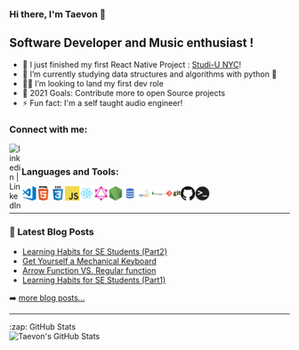 ### Hi there, I'm Taevon 👋

## Software Developer and Music enthusiast !

- 🔭 I just finished my first React Native Project : [Studi-U NYC][project]!
- 🌱 I’m currently studying data structures and algorithms with python 🧬
- 💪🏽 I’m looking to land my first dev role
- 🥅 2021 Goals: Contribute more to open Source projects
- ⚡ Fun fact: I'm a self taught audio engineer!

<!-- ### Spotify Playing 🎧 -->

<!-- [<img src="https://now-playing.vercel.app/api/spotify-playing" alt="taevon Spotify Playing" width="350" />](https://open.spotify.com/track/1G6Df4r3VM10rXiv6Ry1zl?si=-ixOYFWeQAGTSfhAh2zEDQ) -->

### Connect with me:

[<img align="left" alt="linkedin | LinkedIn" width="22px" src="https://cdn.jsdelivr.net/npm/simple-icons@v3/icons/linkedin.svg" />][linkedin]

<br />

### Languages and Tools:

<img align="left" alt="Visual Studio Code" width="26px" src="https://raw.githubusercontent.com/github/explore/80688e429a7d4ef2fca1e82350fe8e3517d3494d/topics/visual-studio-code/visual-studio-code.png" />
<img align="left" alt="HTML5" width="26px" src="https://raw.githubusercontent.com/github/explore/80688e429a7d4ef2fca1e82350fe8e3517d3494d/topics/html/html.png" />
<img align="left" alt="CSS3" width="26px" src="https://raw.githubusercontent.com/github/explore/80688e429a7d4ef2fca1e82350fe8e3517d3494d/topics/css/css.png" />
<img align="left" alt="JavaScript" width="26px" src="https://raw.githubusercontent.com/github/explore/80688e429a7d4ef2fca1e82350fe8e3517d3494d/topics/javascript/javascript.png" />
<img align="left" alt="React" width="26px" src="https://raw.githubusercontent.com/github/explore/80688e429a7d4ef2fca1e82350fe8e3517d3494d/topics/react/react.png" />
<img align="left" alt="GraphQL" width="26px" src="https://raw.githubusercontent.com/github/explore/80688e429a7d4ef2fca1e82350fe8e3517d3494d/topics/graphql/graphql.png" />
<img align="left" alt="Node.js" width="26px" src="https://raw.githubusercontent.com/github/explore/80688e429a7d4ef2fca1e82350fe8e3517d3494d/topics/nodejs/nodejs.png" />
<img align="left" alt="SQL" width="26px" src="https://raw.githubusercontent.com/github/explore/80688e429a7d4ef2fca1e82350fe8e3517d3494d/topics/sql/sql.png" />
<img align="left" alt="MySQL" width="26px" src="https://raw.githubusercontent.com/github/explore/80688e429a7d4ef2fca1e82350fe8e3517d3494d/topics/mysql/mysql.png" />
<img align="left" alt="MongoDB" width="26px" src="https://raw.githubusercontent.com/github/explore/80688e429a7d4ef2fca1e82350fe8e3517d3494d/topics/mongodb/mongodb.png" />
<img align="left" alt="Git" width="26px" src="https://raw.githubusercontent.com/github/explore/80688e429a7d4ef2fca1e82350fe8e3517d3494d/topics/git/git.png" />
<img align="left" alt="GitHub" width="26px" src="https://raw.githubusercontent.com/github/explore/78df643247d429f6cc873026c0622819ad797942/topics/github/github.png" />
<img align="left" alt="Terminal" width="26px" src="https://raw.githubusercontent.com/github/explore/80688e429a7d4ef2fca1e82350fe8e3517d3494d/topics/terminal/terminal.png" />

<br />
<br />

---

### 📕 Latest Blog Posts

<!-- BLOG-POST-LIST:START -->

- [Learning Habits for SE Students (Part2)](https://blog.usejournal.com/learning-habits-for-se-students-part-2-dc4299df0f35)
- [Get Yourself a Mechanical Keyboard](https://medium.com/@taevonjordan1/get-yourself-a-mechanical-keyboard-ff443433a036)
- [Arrow Function VS. Regular function](https://medium.com/@taevonjordan1/arrow-function-vs-regular-function-447762367bb2)
- [Learning Habits for SE Students (Part1)](https://medium.com/@taevonjordan1/learning-habits-for-se-students-c97f94b8043a)
<!-- BLOG-POST-LIST:END -->

➡️ [more blog posts...](https://medium.com/@taevonjordan1)

---

  <summary>:zap: GitHub Stats</summary>

  <img align="left" alt="Taevon's GitHub Stats" src="https://github-readme-stats.vercel.app/api?username=taevonjordan11&show_icons=true&hide_border=true" />

[project]: https://github.com/taevonjordan11/studi-u-frontend
[linkedin]: https://www.linkedin.com/in/taevon-jordan-477797196/

